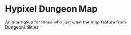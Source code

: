 # Hypixel Dungeon Map

An alternative for those who just want the map feature from DungeonUtilities.
